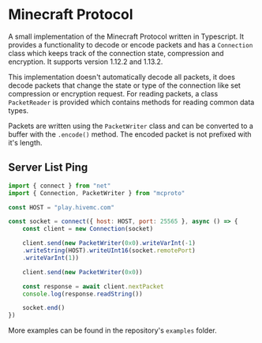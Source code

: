 # Minecraft Protocol

A small implementation of the Minecraft Protocol written in Typescript.
It provides a functionality to decode or encode packets and has a `Connection`
class which keeps track of the connection state, compression and encryption. It
supports version 1.12.2 and 1.13.2.

This implementation doesn't automatically decode all packets, it does decode
packets that change the state or type of the connection
like set compression or encryption request. For reading packets,
a class `PacketReader` is provided which contains methods for reading common data types.

Packets are written using the `PacketWriter` class and can be converted to a buffer
with the `.encode()` method. The encoded packet is not prefixed with it's length.

## Server List Ping

```js
import { connect } from "net"
import { Connection, PacketWriter } from "mcproto"

const HOST = "play.hivemc.com"

const socket = connect({ host: HOST, port: 25565 }, async () => {
    const client = new Connection(socket)

    client.send(new PacketWriter(0x0).writeVarInt(-1)
    .writeString(HOST).writeUInt16(socket.remotePort)
    .writeVarInt(1))

    client.send(new PacketWriter(0x0))

    const response = await client.nextPacket
    console.log(response.readString())

    socket.end()
})
```

More examples can be found in the repository's `examples` folder.
